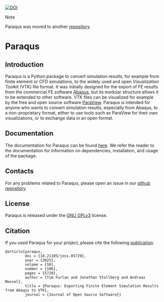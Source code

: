 [![DOI](https://joss.theoj.org/papers/10.21105/joss.05729/status.svg)](https://doi.org/10.21105/joss.05729)

> [!NOTE]
> Paraqus was moved to another [repository](https://github.com/InstituteOfMechanics/Paraqus).

# Paraqus

## Introduction

Paraqus is a Python package to convert simulation results, for example from finite element or CFD simulations, to the widely used and open *Visualization Toolkit* (VTK) file format. It was initially designed for the export of FE results from the commercial FE software [Abaqus](https://www.3ds.com/products/simulia/abaqus), but its modular structure allows it to be extended to other software. VTK files can be visualized for example by the free and open source software [ParaView](https://www.paraview.org). Paraqus is intended for anyone who wants to convert simulation results, especially from Abaqus, to a non-proprietary format, either to use tools such as ParaView for their own visualizations, or to exchange data in an open format.


## Documentation

The documentation for Paraqus can be found [here](https://paraqus.readthedocs.io/). We refer the reader to the documentation for information on dependencies, installation, and usage of the package.


## Contacts

For any problems related to Paraqus, please open an issue in our [github repository](https://github.com/InstituteOfMechanics/Paraqus).


## License

Paraqus is released under the [GNU GPLv3](https://choosealicense.com/licenses/gpl-3.0/) license.

## Citation
If you used Paraqus for your project, please cite the following [publication](https://joss.theoj.org/papers/10.21105/joss.05729):

    @article{paraqus, 
             doi = {10.21105/joss.05729}, 
             year = {2025}, 
             volume = {10}, 
             number = {106}, 
             pages = {5729}, 
             author = {Tim Furlan and Jonathan Stollberg and Andreas Menzel}, 
             title = {Paraqus: Exporting Finite Element Simulation Results from Abaqus to VTK}, 
             journal = {Journal of Open Source Software}}


